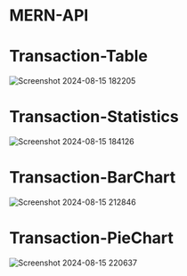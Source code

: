 # MERN-API

# Transaction-Table
![Screenshot 2024-08-15 182205](https://github.com/user-attachments/assets/c8bd46ed-c100-48ae-a302-6060012e1100)


# Transaction-Statistics
![Screenshot 2024-08-15 184126](https://github.com/user-attachments/assets/09e98f17-92e2-4721-8bbb-34fcbfd5926c)


# Transaction-BarChart
![Screenshot 2024-08-15 212846](https://github.com/user-attachments/assets/8a8f550a-7349-4751-9ec9-df2eef2f65e1)


# Transaction-PieChart
![Screenshot 2024-08-15 220637](https://github.com/user-attachments/assets/9597b865-80a2-442d-acb7-89794cc3cac7)
